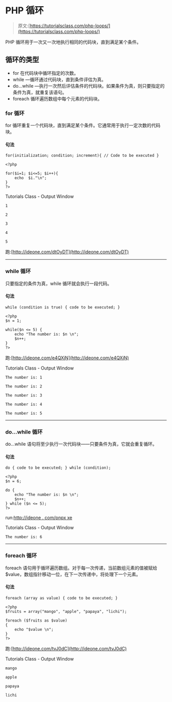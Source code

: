 # PHP 循环

> 原文:[https://tutorialsclass.com/php-loops/](https://tutorialsclass.com/php-loops/)

PHP 循环用于一次又一次地执行相同的代码块，直到满足某个条件。

## 循环的类型

*   for 在代码块中循环指定的次数。
*   while —循环通过代码块，直到条件评估为真。
*   do…while —执行一次然后评估条件的代码块。如果条件为真，则只要指定的条件为真，就重复该语句。
*   foreach 循环遍历数组中每个元素的代码块。

### for 循环

for 循环重复一个代码块，直到满足某个条件。它通常用于执行一定次数的代码块。

#### 句法

`for(initialization; condition; increment){
// Code to be executed
}`

```
<?php

for($i=1; $i<=5; $i++){
    echo  $i."\n";
}
?>
```

Tutorials Class - Output Window

```
1

2

3

4

5
```

跑:[http://ideone.com/dtOyDT](http://ideone.com/dtOyDT)

* * *

### while 循环

只要指定的条件为真，while 循环就会执行一段代码。

#### 句法

`while (condition is true) {
code to be executed;
}`

```
<?php 
$n = 1; 

while($n <= 5) {
    echo "The number is: $n \n";
    $n++;
} 
?>
```

跑:[http://ideone.com/e4QXjN](http://ideone.com/e4QXjN)

Tutorials Class - Output Window

```
The number is: 1

The number is: 2

The number is: 3

The number is: 4

The number is: 5
```

* * *

### do…while 循环

do…while 语句将至少执行一次代码块——只要条件为真，它就会重复循环。

#### 句法

`do {
code to be executed;
}
while (condition);`

```
<?php 
$n = 6; 

do {
    echo "The number is: $n \n";
    $n++;
} while ($n <= 5);
?>
```

run:[http://ideone . com/pnpx xe](http://ideone.com/PNpXXe)

Tutorials Class - Output Window

```
The number is: 6
```

* * *

### foreach 循环

foreach 语句用于循环遍历数组。对于每一次传递，当前数组元素的值被赋给$value，数组指针移动一位，在下一次传递中，将处理下一个元素。

#### 句法

`foreach (array as value)
{
code to be executed;
}`

```
<?php 
$fruits = array("mango", "apple", "papaya", "lichi"); 

foreach ($fruits as $value) 
{
    echo "$value \n";
}
?>
```

跑:[http://ideone.com/tvJ0dC](http://ideone.com/tvJ0dC)

Tutorials Class - Output Window

```
mango

apple

papaya

lichi
```